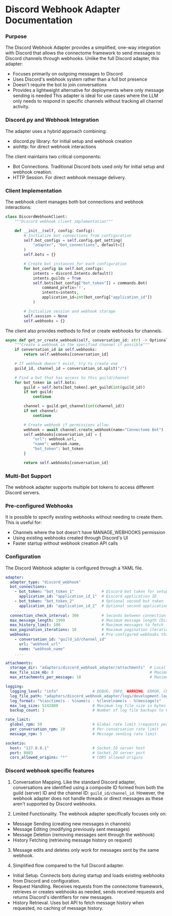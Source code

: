 # Discord Webhook Adapter Documentation

### Purpose

The Discord Webhook Adapter provides a simplified, one-way integration with Discord that allows the connectome framework to send messages to Discord channels through webhooks. Unlike the full Discord adapter, this adapter:
* Focuses primarily on outgoing messages to Discord
* Uses Discord's webhook system rather than a full bot presence
* Doesn't require the bot to join conversations
* Provides a lightweight alternative for deployments where only message sending is needed
This adapter is ideal for use cases where the LLM only needs to respond in specific channels without tracking all channel activity.

### Discord.py and Webhook Integration

The adapter uses a hybrid approach combining:
* discord.py library: for initial setup and webhook creation
* aiohttp: for direct webhook interactions

The client maintains two critical components:
* Bot Connections. Traditional Discord bots used only for initial setup and webhook creation.
* HTTP Session. For direct webhook message delivery.

### Client Implementation

The webhook client manages both bot connections and webhook interactions:
```python
class DiscordWebhookClient:
    """Discord webhook client implementation"""

    def __init__(self, config: Config):
        # Initialize bot connections from configuration
        self.bot_configs = self.config.get_setting(
            "adapter", "bot_connections", default=[]
        )
        self.bots = {}

        # Create bot instances for each configuration
        for bot_config in self.bot_configs:
            intents = discord.Intents.default()
            intents.guilds = True
            self.bots[bot_config["bot_token"]] = commands.Bot(
                command_prefix='!',
                intents=intents,
                application_id=int(bot_config["application_id"])
            )

        # Initialize session and webhook storage
        self.session = None
        self.webhooks = {}
```

The client also provides methods to find or create webhooks for channels.
```python
async def get_or_create_webhook(self, conversation_id: str) -> Optional[Dict[str, Any]]:
    """Create a webhook in the specified channel if possible"""
    if conversation_id in self.webhooks:
        return self.webhooks[conversation_id]

    # If webhook doesn't exist, try to create one
    guild_id, channel_id = conversation_id.split("/")

    # Find a bot that has access to this guild/channel
    for bot_token in self.bots:
        guild = self.bots[bot_token].get_guild(int(guild_id))
        if not guild:
            continue

        channel = guild.get_channel(int(channel_id))
        if not channel:
            continue

        # Create webhook if permissions allow
        webhook = await channel.create_webhook(name="Connectome Bot")
        self.webhooks[conversation_id] = {
            "url": webhook.url,
            "name": webhook.name,
            "bot_token": bot_token
        }

        return self.webhooks[conversation_id]
```

### Multi-Bot Support

The webhook adapter supports multiple bot tokens to access different Discord servers.

### Pre-configured Webhooks

It is possible to specify existing webhooks without needing to create them. This is useful for:
* Channels where the bot doesn't have MANAGE_WEBHOOKS permission
* Using existing webhooks created through Discord's UI
* Faster startup without webhook creation API calls

### Configuration

The Discord Webhook adapter is configured through a YAML file.
```yaml
adapter:
  adapter_type: "discord_webhook"
  bot_connections:
    - bot_token: "bot_token_1"            # Discord bot token for setup
      application_id: "application_id_1"  # Discord application ID
    - bot_token: "bot_token_2"            # Optional second bot token
      application_id: "application_id_2"  # Optional second application ID
    ...
  connection_check_interval: 300          # Seconds between connection health checks
  max_message_length: 1999                # Maximum message length (Discord limit: 2000)
  max_history_limit: 100                  # Maximum messages to fetch for history
  max_pagination_iterations: 10           # Maximum pagination iterations for history
  webhooks:                               # Pre-configured webhooks that can be unrelated to bots
    - conversation_id: "guild_id/channel_id"
      url: "webhook_url"
      name: "webhook_name"
    ....

attachments:
  storage_dir: "adapters/discord_webhook_adapter/attachments"  # Local storage directory
  max_file_size_mb: 8                                          # Maximum attachment size in MB
  max_attachments_per_message: 10                              # Maximum attachments per message

logging:
  logging_level: "info"               # DEBUG, INFO, WARNING, ERROR, CRITICAL
  log_file_path: "adapters/discord_webhook_adapter/logs/development.log"
  log_format: "%(asctime)s - %(name)s - %(levelname)s - %(message)s"
  max_log_size: 5242880               # Maximum log file size in bytes
  backup_count: 3                     # Number of log file backups to keep

rate_limit:
  global_rpm: 50                      # Global rate limit (requests per minute) for ALL requests
  per_conversation_rpm: 10            # Per-conversation rate limit
  message_rpm: 5                      # Message sending rate limit

socketio:
  host: "127.0.0.1"                   # Socket.IO server host
  port: 8083                          # Socket.IO server port
  cors_allowed_origins: "*"           # CORS allowed origins
```

### Discord webhook specific features

1) Conversation Mapping. Like the standard Discord adapter, conversations are identified using a composite ID formed from both the guild (server) ID and the channel ID: `guild_id/channel_id`. However, the webhook adapter does not handle threads or direct messages as these aren't supported by Discord webhooks.

2) Limited Functionality. The webhook adapter specifically focuses only on:
* Message Sending (creating new messages in channels)
* Message Editing (modifying previously sent messages)
* Message Deletion (removing messages sent through the webhook)
* History Fetching (retrieving message history on request)

3) Message edits and deletes only work for messages sent by the same webhook.

4) Simplified flow compared to the full Discord adapter.
* Initial Setup. Connects bots during startup and loads existing webhooks from Discord and configuration.
* Request Handling. Receives requests from the connectome framework, retrieves or creates webhooks as needed, sends received requests and returns Discord's identifiers for new messages.
* History Retrieval. Uses bot API to fetch message history when requested, no caching of message history.
